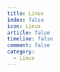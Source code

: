```yaml
---
title: Linux
index: false
icon: Linux
article: false
timeline: false
comment: false
category:
  - Linux
---
```


<div class="catalog-display-container">
  <Catalog hideHeading />
</div>
